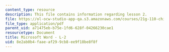 ```yaml
---
content_type: resource
description: This file contains information regarding lesson 2.
file: https://ol-ocw-studio-app-qa.s3.amazonaws.com/courses/21g-110-chinese-iv-streamlined-spring-2004/8e2ab0b4faaeaf299cb8ee9f18be8f8f_MIT21G_110S04_L2.pdf
file_type: application/pdf
parent_uid: a71475eb-b75e-1fd6-628f-04266230cae1
resourcetype: Document
title: Microsoft Word - L-2
uid: 8e2ab0b4-faae-af29-9cb8-ee9f18be8f8f
---
```

